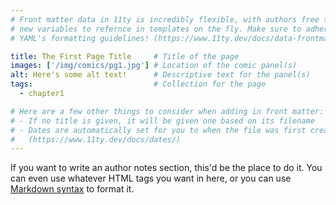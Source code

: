```yaml
---
# Front matter data in 11ty is incredibly flexible, with authors free to define
# new variables to refernce in templates on the fly. Make sure to adhere to
# YAML's formatting guidelines! (https://www.11ty.dev/docs/data-frontmatter/)

title: The First Page Title     # Title of the page
images: ['/img/comics/pg1.jpg'] # Location of the comic panel(s)
alt: Here's some alt text!      # Descriptive text for the panel(s)
tags:                           # Collection for the page
  - chapter1

# Here are a few other things to consider when adding in front matter:
# - If no title is given, it will be given one based on its filename
# - Dates are automatically set for you to when the file was first created
#   (https://www.11ty.dev/docs/dates/)
---
```

If you want to write an author notes section, this'd be the place to do it. You can even use whatever HTML tags you want in here, or you can use [Markdown syntax](https://www.markdownguide.org/basic-syntax/) to format it.